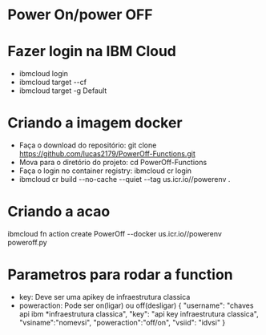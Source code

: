 # Power On/power OFF <br>
# Fazer login na IBM Cloud
- ibmcloud login 
- ibmcloud target --cf
- ibmcloud target -g Default

# Criando a imagem docker
 - Faça o download do repositório: git clone https://github.com/lucas2179/PowerOff-Functions.git
 - Mova para o diretório do projeto: cd PowerOff-Functions
 - Faça o login no container registry: ibmcloud cr login
 - ibmcloud cr build --no-cache --quiet --tag us.icr.io/<your-namespace>/powerenv .

# Criando a acao
ibmcloud fn action create PowerOff --docker us.icr.io/<your-namespace>/powerenv poweroff.py

# Parametros para rodar a function
- key: Deve ser uma apikey de infraestrutura classica
- poweraction: Pode ser on(ligar) ou off(desligar)
{
  "username": "chaves api ibm *infraestrutura classica",
  "key": "api key infraestrutura classica",
  "vsiname":"nomevsi",
  "poweraction":"off/on",
   "vsiid": "idvsi"
}
